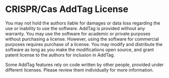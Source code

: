 # CRISPR/Cas AddTag License #
You may not hold the authors liable for damages or data loss regarding the use or inability to use the software. AddTag is provided without any warranty. You may use the software for academic or private purposes without purchasing a license. However, using the software for commercial purposes requires purchase of a license. You may modify and distribute the software as long as you make the modifications open source, and grant patent license to the authors for inclusion in AddTag.
  
Some AddTag features rely on code written by other people, provided under different licenses. Please review them individually for more information.
